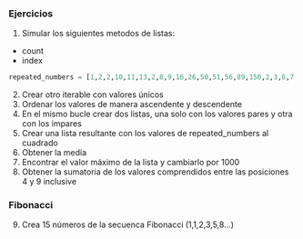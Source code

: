### Ejercicios

1. Simular los siguientes metodos de listas:
* count
* index

```python
repeated_numbers = [1,2,2,10,11,13,2,8,9,16,26,50,51,56,89,150,2,3,6,7,67,98]
```

2. Crear otro iterable con valores únicos
3. Ordenar los valores de manera ascendente y descendente
4. En el mismo bucle crear dos listas, una solo con los valores pares y otra con los impares
5. Crear una lista resultante con los valores de repeated_numbers al cuadrado
6. Obtener la media
7. Encontrar el valor máximo de la lista y cambiarlo por 1000
8. Obtener la sumatoria de los valores comprendidos entre las posiciones 4 y 9 inclusive

### Fibonacci

9. Crea 15 números de la secuenca Fibonacci (1,1,2,3,5,8...)
